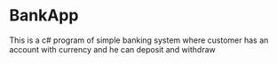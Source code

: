 # BankApp
This is a c# program of simple banking system where customer has an account with currency and he can deposit and withdraw 
